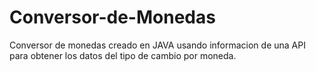 # Conversor-de-Monedas
Conversor de monedas creado en JAVA usando informacion de una API para obtener los datos del tipo de cambio por moneda.
